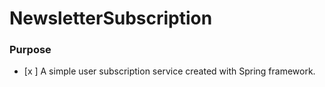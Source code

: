 # NewsletterSubscription
### Purpose
   - [x ] A simple user subscription service created with Spring framework.
